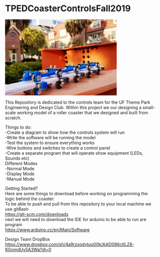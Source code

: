 # TPEDCoasterControlsFall2019
<img src="images/TPEDCoasterDesign.PNG" align="center" height="250px" width=auto >

This Repository is dedicated to the controls team for the UF Theme Park Engineering and Design Club. 
Within this project we our designing a small-scale working model of a roller coaster that we designed 
and built from scratch.


Things to do:<br />
-Create a diagram to show how the controls system will run<br />
-Write the software will be running the model<br />
-Test the system to ensure everything works<br />
-Wire buttons and switches to create a control panel<br />
-Create a separate program that will operate show equipment (LEDs, Sounds etc)<br />
Different Modes<br />
-Normal Mode<br />
-Display Mode<br />
-Manual Mode<br />







Getting Started?<br />
Here are some things to download before working on programming the logic behind the coaster.<br />
To be able to push and pull from this repository to your local machine we use gitBash<br />
https://git-scm.com/downloads<br />
next we will need to download the IDE for arduino to be able to run are program<br />
https://www.arduino.cc/en/Main/Software<br />



Design Team DropBox<br />
https://www.dropbox.com/sh/4a9rzsodvtuo00k/AAD096ctILZ8-KGnmdUy5A3Wa?dl=0
